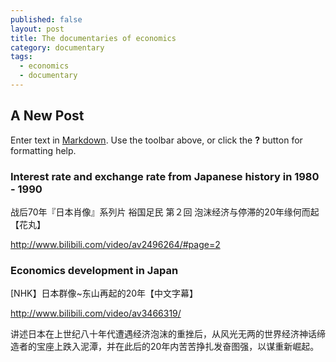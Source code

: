 ```yaml
---
published: false
layout: post
title: The documentaries of economics
category: documentary
tags:
  - economics
  - documentary
---
```

## A New Post

Enter text in [Markdown](http://daringfireball.net/projects/markdown/). Use the toolbar above, or click the **?** button for formatting help.


### Interest rate and exchange rate from Japanese history in 1980 - 1990

战后70年『日本肖像』系列片 裕国足民 第２回 泡沫经济与停滞的20年缘何而起 【花丸】

http://www.bilibili.com/video/av2496264/#page=2




### Economics development in Japan

[NHK】日本群像~东山再起的20年【中文字幕】

http://www.bilibili.com/video/av3466319/


讲述日本在上世纪八十年代遭遇经济泡沫的重挫后，从风光无两的世界经济神话缔造者的宝座上跌入泥潭，并在此后的20年内苦苦挣扎发奋图强，以谋重新崛起。  